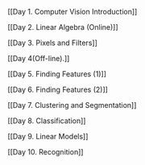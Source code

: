 [[Day 1. Computer Vision Introduction]]

[[Day 2. Linear Algebra (Online)]]

[[Day 3. Pixels and Filters]]

[[Day 4(Off-line).]]

[[Day 5. Finding Features (1)]]

[[Day 6. Finding Features (2)]]

[[Day 7. Clustering and Segmentation]]

[[Day 8. Classification]]

[[Day 9. Linear Models]]

[[Day 10. Recognition]]